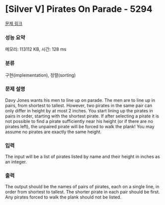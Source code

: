 # [Silver V] Pirates On Parade - 5294 

[문제 링크](https://www.acmicpc.net/problem/5294) 

### 성능 요약

메모리: 113112 KB, 시간: 128 ms

### 분류

구현(implementation), 정렬(sorting)

### 문제 설명

<p>Davy Jones wants his men to line up on parade. The men are to line up in pairs, from shortest to tallest. However, two pirates in the same pair can only differ in height by at most 2 inches. You start lining up the pirates in pairs in order, starting with the shortest pirate. If after selecting a pirate it is not possible to find a pirate sufficiently near his height (or if there are no pirates left), the unpaired pirate will be forced to walk the plank! You may assume no pirates are exactly the same height.</p>

### 입력 

 <p>The input will be a list of pirates listed by name and their height in inches as an integer.</p>

### 출력 

 <p>The output should be the names of pairs of pirates, each on a single line, in order from shortest to tallest. The shorter pirate in each pair should be first. Any pirates forced to walk the plank should not be listed.</p>

